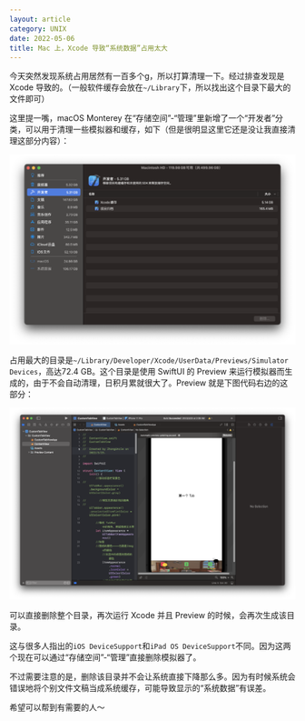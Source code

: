 ```yaml
---
layout: article
category: UNIX
date: 2022-05-06
title: Mac 上，Xcode 导致“系统数据”占用太大
---
```

<!-- excerpt-start -->
今天突然发现系统占用居然有一百多个g，所以打算清理一下。经过排查发现是 Xcode 导致的。（一般软件缓存会放在`~/Library`下，所以找出这个目录下最大的文件即可）

这里提一嘴，macOS Monterey 在“存储空间”-“管理”里新增了一个“开发者”分类，可以用于清理一些模拟器和缓存，如下（但是很明显这里它还是没让我直接清理这部分内容）：

![macOS Monterey 在“存储空间”-“管理”里新增了一个“开发者”分类](/assets/images/9c675198bbf54fa5ba044dcb03215b26.png)


占用最大的目录是`~/Library/Developer/Xcode/UserData/Previews/Simulator Devices`，高达72.4 GB。这个目录是使用 SwiftUI 的 Preview 来运行模拟器而生成的，由于不会自动清理，日积月累就很大了。Preview 就是下图代码右边的这部分：

![Preview 就是代码右边的这部分](/assets/images/f324cd7df8124278a55d8329aa9d308f.png)


可以直接删除整个目录，再次运行 Xcode 并且 Preview 的时候，会再次生成该目录。

这与很多人指出的`iOS DeviceSupport`和`iPad OS DeviceSupport`不同。因为这两个现在可以通过“存储空间”-“管理”直接删除模拟器了。

不过需要注意的是，删除该目录并不会让系统直接下降那么多。因为有时候系统会错误地将个别文件文稿当成系统缓存，可能导致显示的“系统数据”有误差。

希望可以帮到有需要的人～